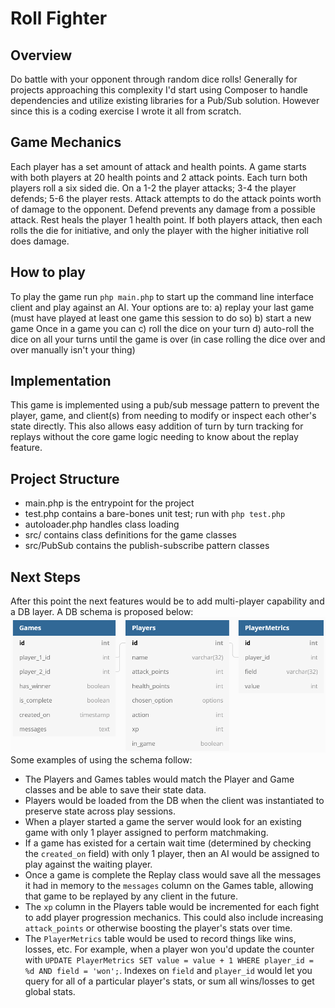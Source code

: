 # Roll Fighter

## Overview
Do battle with your opponent through random dice rolls! Generally for projects approaching this complexity I'd start using Composer to handle dependencies and utilize existing libraries for a Pub/Sub solution. However since this is a coding exercise I wrote it all from scratch.

## Game Mechanics
Each player has a set amount of attack and health points. A game starts with both players at 20 health points and 2 attack points. Each turn both players roll a six sided die. On a 1-2 the player attacks; 3-4 the player defends; 5-6 the player rests. Attack attempts to do the attack points worth of damage to the opponent. Defend prevents any damage from a possible attack. Rest heals the player 1 health point. If both players attack, then each rolls the die for initiative, and only the player with the higher initiative roll does damage.

## How to play
To play the game run `php main.php` to start up the command line interface client and play against an AI. Your options are to:
	a) replay your last game (must have played at least one game this session to do so)
	b) start a new game
Once in a game you can 
	c) roll the dice on your turn
	d) auto-roll the dice on all your turns until the game is over (in case rolling the dice over and over manually isn't your thing)

## Implementation
This game is implemented using a pub/sub message pattern to prevent the player, game, and client(s) from needing to modify or inspect each other's state directly. This also allows easy addition of turn by turn tracking for replays without the core game logic needing to know about the replay feature.

## Project Structure
* main.php is the entrypoint for the project
* test.php contains a bare-bones unit test; run with `php test.php`
* autoloader.php handles class loading
* src/ contains class definitions for the game classes
* src/PubSub contains the publish-subscribe pattern classes

## Next Steps
After this point the next features would be to add multi-player capability and a DB layer. A DB schema is proposed below: ![Image of DB Schema](https://raw.githubusercontent.com/gmac0/roll-fighter/master/proposed-db-schema.png)
Some examples of using the schema follow:
* The Players and Games tables would match the Player and Game classes and be able to save their state data.
* Players would be loaded from the DB when the client was instantiated to preserve state across play sessions. 
* When a player started a game the server would look for an existing game with only 1 player assigned to perform matchmaking.
* If a game has existed for a certain wait time (determined by checking the `created_on` field) with only 1 player, then an AI would be assigned to play against the waiting player.
* Once a game is complete the Replay class would save all the messages it had in memory to the `messages` column on the Games table, allowing that game to be replayed by any client in the future.
* The `xp` column in the Players table would be incremented for each fight to add player progression mechanics. This could also include increasing `attack_points` or otherwise boosting the player's stats over time.
* The `PlayerMetrics` table would be used to record things like wins, losses, etc. For example, when a player won you'd update the counter with `UPDATE PlayerMetrics SET value = value + 1 WHERE player_id = %d AND field = 'won';`. Indexes on `field` and `player_id` would let you query for all of a particular player's stats, or sum all wins/losses to get global stats.